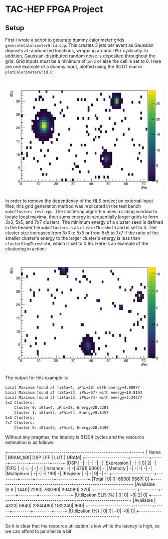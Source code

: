 # TAC-HEP FPGA Project

## Setup

First I wrote a script to generate dummy calorimeter grids `generateCalorimeterGrid.cpp`. 
This creates 3 jets per event as Gaussian deposits at randomized locations, wrapping around `iPhi` cyclically.
In addition, Gaussian-distributed random noise is deposited throughout the grid.
Grid inputs must be a minimum of `1e-2` or else the cell is set to 0.
Here are one example of a dummy input, plotted using the ROOT macro `plotCalorimeterGrid.C`:

![Example 2](./images/caloGrid_2.png)


In order to remove the dependency of the HLS project on external input files, this grid generation method was replicated in the test bench `makeClusters_test.cpp`.
The clustering algorithm uses a sliding window to locate local maxima, then sums energy in sequentially larger grids to form 3x3, 5x5, and 7x7 clusters.
The minimum energy of a cluster seed is defined in the header file `makeClusters.h` as `clusterThreshold` and is set to 3. 
The cluster size increases from 3x3 to 5x5 or from 5x5 to 7x7 if the ratio of the smaller cluster's energy to the larger cluster's energy is less than `clusterStopThreshold`, which is set to 0.95.
Here is an example of the clustering in action:

![Cluster Example](./images/caloGrid_input.png)

The output for this example is:

```
Local Maximum found at (iEta=4, iPhi=38) with energy=4.00977
Local Maximum found at (iEta=23, iPhi=67) with energy=10.8193
Local Maximum found at (iEta=33, iPhi=24) with energy=3.34277
3x3 Clusters:
    Cluster 0: iEta=4, iPhi=38, Energy=20.3281
    Cluster 1: iEta=33, iPhi=24, Energy=9.8457
5x5 Clusters:
7x7 Clusters:
    Cluster 0: iEta=23, iPhi=3, Energy=20.0459
```

Without any pragmas, the latency is 61304 cycles and the resource estimation is as follows:

+---------------------+---------+------+---------+---------+-----+
|         Name        | BRAM_18K|  DSP |    FF   |   LUT   | URAM|
+---------------------+---------+------+---------+---------+-----+
|DSP                  |        -|     -|        -|        -|    -|
|Expression           |        -|     -|        0|        2|    -|
|FIFO                 |        -|     -|        -|        -|    -|
|Instance             |        -|     -|     6791|     9366|    -|
|Memory               |        -|     -|        -|        -|    -|
|Multiplexer          |        -|     -|        -|      199|    -|
|Register             |        -|     -|        9|        -|    -|
+---------------------+---------+------+---------+---------+-----+
|Total                |        0|     0|     6800|     9567|    0|
+---------------------+---------+------+---------+---------+-----+
|Available SLR        |     1440|  2280|   788160|   394080|  320|
+---------------------+---------+------+---------+---------+-----+
|Utilization SLR (%)  |        0|     0|       ~0|        2|    0|
+---------------------+---------+------+---------+---------+-----+
|Available            |     4320|  6840|  2364480|  1182240|  960|
+---------------------+---------+------+---------+---------+-----+
|Utilization (%)      |        0|     0|       ~0|       ~0|    0|
+---------------------+---------+------+---------+---------+-----+

So it is clear that the resource utilization is low while the latency is high, so we can afford to parallelize a bit.
